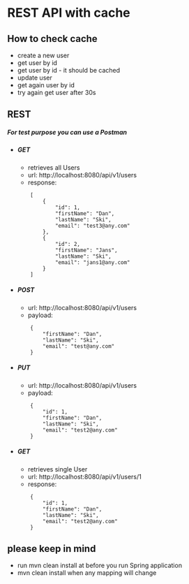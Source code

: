 # REST API with cache
## How to check cache
- create a new user
- get user by id
- get user by id - it should be cached
- update user
- get again user by id
- try again get user after 30s

## REST

##### For test purpose you can use a Postman
- ##### GET 
    - retrieves all Users
    - url: http://localhost:8080/api/v1/users
    - response:
    ```
		[
			{
				"id": 1,
				"firstName": "Dan",
				"lastName": "Ski",
				"email": "test3@any.com"
			},
			{
				"id": 2,
				"firstName": "Jans",
				"lastName": "Ski",
				"email": "jans1@any.com"
			}
		]
    ```    
- ##### POST
    - url: http://localhost:8080/api/v1/users
    - payload:
    ```
		{
			"firstName": "Dan",
			"lastName": "Ski",
			"email": "test@any.com"
		}
    ```
- ##### PUT
    - url: http://localhost:8080/api/v1/users
    - payload: 
    ```
		{
			"id": 1,
			"firstName": "Dan",
			"lastName": "Ski",
			"email": "test2@any.com"
		}   
    ```
- ##### GET
    - retrieves single User
    - url: http://localhost:8080/api/v1/users/1
    - response:
    ```
		{
			"id": 1,
			"firstName": "Dan",
			"lastName": "Ski",
			"email": "test2@any.com"
		}
    ```

## please keep in mind
- run mvn clean install at before you run Spring application
- mvn clean install when any mapping will change